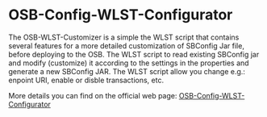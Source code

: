OSB-Config-WLST-Configurator
===================

The OSB-WLST-Customizer is a simple the WLST script that contains several features for a more detailed customization of SBConfig Jar file, before deploying to the OSB. The WLST script to read existing SBConfig jar and modify (customize) it according to the settings in the properties and generate a new SBConfig JAR. The WLST script allow you change e.g.: enpoint URI, enable or disble transactions, etc. 

More details you can find on the official web page: [OSB-Config-WLST-Configurator](http://osb-config-wlst-configurator.tomecode.com/)
